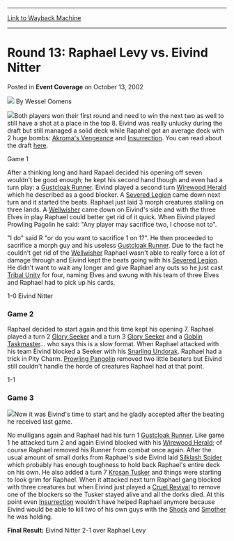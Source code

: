 
---
[Link to Wayback Machine](https://web.archive.org/web/20220809145515/https://magic.wizards.com/en/articles/archive/event-coverage/round-13-raphael-levy-vs-eivind-nitter-2002-10-13)

[_metadata_:author]:- "Wessel Oomens"
[_metadata_:description]:- "Both players won their first round and need to win the next two as well to still have a shot at a place in the top 8. Eivind was really unlucky during the draft but still managed a solid deck while Rapahel got an average deck with 2 huge bombs: Akroma's Vengeance and Insurrection. You can read about the draft here.Game 1 After a thinking long and hard Rapael decided his"
[_metadata_:generator]:- "Drupal 7 (http://drupal.org)"
[_metadata_:node]:- "773541"
[_metadata_:publish_date]:- "2002-10-13"
[_metadata_:source]:- "div-main-content"
[_metadata_:title]:- "Round 13: Raphael Levy vs. Eivind Nitter"
[_metadata_:wayback_capture_timestamp]:- "2022-08-09 14:55:15"
[_metadata_:wayback_raw_url]:- "https://web.archive.org/web/20220809145515id_/https://magic.wizards.com/en/articles/archive/event-coverage/round-13-raphael-levy-vs-eivind-nitter-2002-10-13"
[_metadata_:wayback_url]:- "https://magic.wizards.com/en/articles/archive/event-coverage/round-13-raphael-levy-vs-eivind-nitter-2002-10-13"
---


Round 13: Raphael Levy vs. Eivind Nitter
========================================



 Posted in **Event Coverage**
 on October 13, 2002 






![](https://media.magic.wizards.com/styles/auth_small/public/generic-avatar-150_151.png)
By Wessel Oomens











![](https://media.magic.wizards.com/image_legacy_migration/sideboard/images/gpcop02/a874.jpg)Both players won their first round and need to win the next two as well to still have a shot at a place in the top 8. Eivind was really unlucky during the draft but still managed a solid deck while Rapahel got an average deck with 2 huge bombs: [Akroma's Vengeance](https://gatherer.wizards.com/Pages/Card/Details.aspx?name=Akroma%27s+Vengeance) and [Insurrection](https://gatherer.wizards.com/Pages/Card/Details.aspx?name=Insurrection). You can read about the draft [here](/en/articles/archive/event-coverage/2002-grand-prix-copenhagen-draft-2-table-4-antoine-ruel-and-eivind).

Game 1 

After a thinking long and hard Rapael decided his opening off seven wouldn't be good enough; he kept his second hand though and even had a turn play: a [Gustcloak Runner](https://gatherer.wizards.com/Pages/Card/Details.aspx?name=Gustcloak+Runner). Eivind played a second turn [Wirewood Herald](https://gatherer.wizards.com/Pages/Card/Details.aspx?name=Wirewood+Herald) which he described as a good blocker. A [Severed Legion](https://gatherer.wizards.com/Pages/Card/Details.aspx?name=Severed+Legion) came down next turn and it started the beats. Raphael just laid 3 morph creatures stalling on three lands. A [Wellwisher](https://gatherer.wizards.com/Pages/Card/Details.aspx?name=Wellwisher) came down on Eivind's side and with the three Elves in play Raphael could better get rid of it quick. When Eivind played Prowling Pagolin he said: "Any player may sacrifice two, I choose not to".

"I do" said R "or do you want to sacrifice 1 on 1?". He then proceeded to sacrifice a morph guy and his useless [Gustcloak Runner](https://gatherer.wizards.com/Pages/Card/Details.aspx?name=Gustcloak+Runner). Due to the fact he couldn't get rid of the [Wellwisher](https://gatherer.wizards.com/Pages/Card/Details.aspx?name=Wellwisher) Raphael wasn't able to really force a lot of damage through and Eivind kept the beats going with his [Severed Legion](https://gatherer.wizards.com/Pages/Card/Details.aspx?name=Severed+Legion). He didn't want to wait any longer and give Raphael any outs so he just cast [Tribal Unity](https://gatherer.wizards.com/Pages/Card/Details.aspx?name=Tribal+Unity) for four, naming Elves and swung with his team of three Elves and Raphael had to pick up his cards.

1-0 Eivind Nitter

### Game 2

Raphael decided to start again and this time kept his opening 7. Raphael played a turn 2 [Glory Seeker](https://gatherer.wizards.com/Pages/Card/Details.aspx?name=Glory+Seeker) and a turn 3 [Glory Seeker](https://gatherer.wizards.com/Pages/Card/Details.aspx?name=Glory+Seeker) and a [Goblin Taskmaster](https://gatherer.wizards.com/Pages/Card/Details.aspx?name=Goblin+Taskmaster)... who says this is a slow format. When Raphael attacked with his team Eivind blocked a Seeker with his [Snarling Undorak](https://gatherer.wizards.com/Pages/Card/Details.aspx?name=Snarling+Undorak). Raphael had a trick in Pity Charm. [Prowling Pangolin](https://gatherer.wizards.com/Pages/Card/Details.aspx?name=Prowling+Pangolin) removed two little beaters but Eivind still couldn't handle the horde of creatures Raphael had at that point. 

1-1

### Game 3

![](https://media.magic.wizards.com/image_legacy_migration/sideboard/images/gpcop02/a875.jpg)Now it was Eivind's time to start and he gladly accepted after the beating he received last game.

No mulligans again and Raphael had his turn 1 [Gustcloak Runner](https://gatherer.wizards.com/Pages/Card/Details.aspx?name=Gustcloak+Runner). Like game 1 he attacked turn 2 and again Eivind blocked with his [Wirewood Herald](https://gatherer.wizards.com/Pages/Card/Details.aspx?name=Wirewood+Herald); of course Raphael removed his Runner from combat once again. After the usual amount of small dorks from Raphael's side Eivind laid [Silklash Spider](https://gatherer.wizards.com/Pages/Card/Details.aspx?name=Silklash+Spider) which probably has enough toughness to hold back Raphael's entire deck on his own. He also added a turn 7 [Krosan Tusker](https://gatherer.wizards.com/Pages/Card/Details.aspx?name=Krosan+Tusker) and things were starting to look grim for Raphael. When it attacked next turn Raphael gang blocked with three creatures but when Eivind just played a [Cruel Revival](https://gatherer.wizards.com/Pages/Card/Details.aspx?name=Cruel+Revival) to remove one of the blockers so the Tusker stayed alive and all the dorks died. At this point even [Insurrection](https://gatherer.wizards.com/Pages/Card/Details.aspx?name=Insurrection) wouldn't have helped Raphael anymore because Eivind would be able to kill two of his own guys with the [Shock](https://gatherer.wizards.com/Pages/Card/Details.aspx?name=Shock) and [Smother](https://gatherer.wizards.com/Pages/Card/Details.aspx?name=Smother) he was holding. 

**Final Result:** Eivind Nitter 2-1 over Raphael Levy







